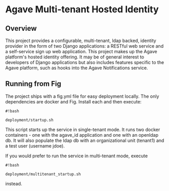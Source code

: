 # Agave Multi-tenant Hosted Identity #

## Overview ##

This project provides a configurable, multi-tenant, ldap backed, identity provider in the form of two Django
applications: a RESTful web service and a self-service sign up web application. This project makes up the
Agave platform's hosted identity offering. It may be of general interest to developers of Django applications but
also includes features specific to the Agave platform, such as hooks into the Agave Notifications
service.

## Running from Fig ##
The project ships with a fig.yml file for easy deployment locally. The only dependencies are
docker and Fig. Install each and then execute:

```
#!bash

deployment/startup.sh
```

This script starts up the service in single-tenant mode. It runs two docker containers - one with the
agave_id application and one with an openldap db. It will also populate the ldap db with an
organizational unit (tenant1) and a test user (username jdoe).

If you would prefer to run the service in multi-tenant mode, execute

```
#!bash

deployment/multitenant_startup.sh
```

instead.